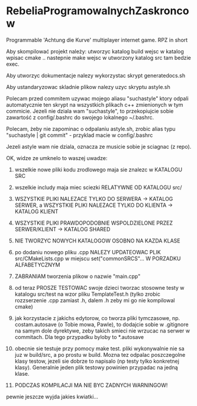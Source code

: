 RebeliaProgramowalnychZaskroncow
================================

Programmable 'Achtung die Kurve' multiplayer internet game. RPZ in short


Aby skompilować projekt należy:
utworzyc katalog build
wejsc w katalog
wpisac cmake ..
nastepnie make
wejsc w utworzony katalog src
tam bedzie exec.

Aby utworzyc dokumentacje nalezy wykorzystac skrypt generatedocs.sh

Aby ustandaryzowac skladnie plikow nalezy uzyc skryptu astyle.sh

Polecam przed commitem uzywac mojego aliasu "suchastyle" ktory odpali automatycznie ten skrypt na wszystkich plikach c++ zmienionych w tym commicie.
Jezeli nie dziala wam "suchastyle", to przekopiujcie sobie zawartość z config/.bashrc do swojego lokalnego ~/.bashrc.

Polecam, żeby nie zapominac o odpalaniu astyle.sh, zrobic alias typu "suchastyle | git commit" - przyklad macie w config/.bashrc

Jezeli astyle wam nie dziala, oznacza ze musicie sobie je sciagnac (z repo).


OK, widze ze umknelo to waszej uwadze:

1) wszelkie nowe pliki kodu zrodlowego maja sie znalezc w KATALOGU SRC

2) wszelkie includy maja miec sciezki RELATYWNE OD KATALOGU src/

3) WSZYSTKIE PLIKI NALEZACE TYLKO DO SERWERA -> KATALOG SERWER, a WSZYSTKIE PLIKI NALEZACE TYLKO DO KLIENTA -> KATALOG KLIENT

4) WSZYSTKIE PLIKI PRAWDOPODOBNIE WSPOLDZIELONE PRZEZ SERWER/KLIENT -> KATALOG SHARED

5) NIE TWORZYC NOWYCH KATALOGOW OSOBNO NA KAZDA KLASE

6) po dodaniu nowego pliku .cpp NALEZY UPDATEOWAC PLIK src/CMakeLists.cpp w miejscu set("commonSRCS"... W PORZADKU ALFABETYCZNYM

7) ZABRANIAM tworzenia plikow o nazwie "main.cpp"

8) od teraz PROSZE TESTOWAC swoje dzieci tworzac stosowne testy w katalogu src/test na wzor pliku TemplateTest.h (tylko zrobic rozzserzenie .cpp zamiast .h, dalem .h zeby mi go nie kompilowal cmake)

9) jak korzystacie z jakichs edytorow, co tworza pliki tymczasowe, np. costam.autosave (o Tobie mowa, Pawle), to dodajcie sobie w .gitignore na samym dole dyrektywe, zeby takich smieci nie wrzucac na serwer w commitach. Dla tego przypadku byloby to *.autosave

10) obecnie sie testuje przy pomocy make test. pliki wykonywalnie nie sa juz w build/src, a po prostu w build. Mozna tez odpalac poszczegolne klasy testow, jezeli sie dobrze to napisalo (np testy tylko konkretnej klasy). Generalnie jeden plik testowy powinien przypadac na jedną klase.

11) PODCZAS KOMPILACJI MA NIE BYC ZADNYCH WARNINGOW!


pewnie jeszcze wyjda jakies kwiatki...
